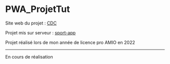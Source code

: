 # PWA_ProjetTut
Site web du projet : [CDC](https://www.thierry-angel.fr/projet_tut/) 

Projet mis sur serveur : [sport-app](https://www.thierry-angel.fr/sport-app/) 

Projet réalisé lors de mon année de licence pro AMIO en 2022
***
En cours de réalisation
